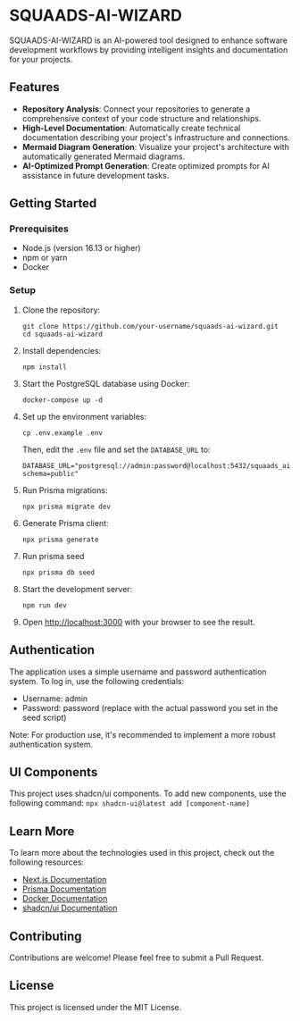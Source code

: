 # SQUAADS-AI-WIZARD

SQUAADS-AI-WIZARD is an AI-powered tool designed to enhance software development workflows by providing intelligent insights and documentation for your projects.

## Features

- **Repository Analysis**: Connect your repositories to generate a comprehensive context of your code structure and relationships.
- **High-Level Documentation**: Automatically create technical documentation describing your project's infrastructure and connections.
- **Mermaid Diagram Generation**: Visualize your project's architecture with automatically generated Mermaid diagrams.
- **AI-Optimized Prompt Generation**: Create optimized prompts for AI assistance in future development tasks.

## Getting Started

### Prerequisites

- Node.js (version 16.13 or higher)
- npm or yarn
- Docker

### Setup

1. Clone the repository:
   ```
   git clone https://github.com/your-username/squaads-ai-wizard.git
   cd squaads-ai-wizard
   ```

2. Install dependencies:
   ```
   npm install
   ```

3. Start the PostgreSQL database using Docker:
   ```
   docker-compose up -d
   ```

4. Set up the environment variables:
   ```
   cp .env.example .env
   ```
   Then, edit the `.env` file and set the `DATABASE_URL` to:
   ```
   DATABASE_URL="postgresql://admin:password@localhost:5432/squaads_ai_wizard?schema=public"
   ```

5. Run Prisma migrations:
   ```
   npx prisma migrate dev
   ```

6. Generate Prisma client:
   ```
   npx prisma generate
   ```

7. Run prisma seed
   ```
   npx prisma db seed
   ```
   
8. Start the development server:
   ```
   npm run dev
   ```

8. Open [http://localhost:3000](http://localhost:3000) with your browser to see the result.

## Authentication

The application uses a simple username and password authentication system. 
To log in, use the following credentials:

- Username: admin
- Password: password (replace with the actual password you set in the seed script)

Note: For production use, it's recommended to implement a more robust authentication system.

## UI Components

This project uses shadcn/ui components. To add new components, use the following command:
`npx shadcn-ui@latest add [component-name]`


## Learn More

To learn more about the technologies used in this project, check out the following resources:

- [Next.js Documentation](https://nextjs.org/docs)
- [Prisma Documentation](https://www.prisma.io/docs/)
- [Docker Documentation](https://docs.docker.com/)
- [shadcn/ui Documentation](https://ui.shadcn.com/)

## Contributing

Contributions are welcome! Please feel free to submit a Pull Request.

## License

This project is licensed under the MIT License.